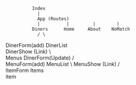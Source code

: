                       
              Index
                |
                App (Routes)
                |          |         |        |
              Diners      Home     About    NoMatch
                / \
  DinerForm(add)   DinerList
                      \
                      DinerShow (Link)
                        \         \
                        Menus    DinerForm(Update)
                          / \
              MenuForm(add)  MenuList
                              \ 
                            MenuShow (Link)
                              /  \
                        ItemForm  Items
                                    \
                                    item
                                 